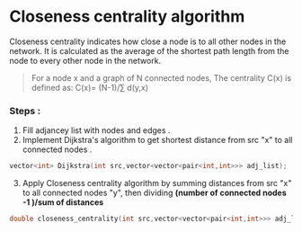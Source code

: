 # Closeness centrality algorithm
Closeness centrality indicates how close a node is to all other nodes in the network. It is calculated as the average of the shortest path length from the node to every other node in
the network.
> For a node x and a graph of N connected nodes, The centrality C(x) is defined as:
> C(x)= (N-1)/∑ d(y,x)
### Steps :
1. Fill adjancey list with nodes and edges .
2. Implement Dijkstra's algorithm to get shortest distance from src "x" to all connected nodes .
```C++
vector<int> Dijkstra(int src,vector<vector<pair<int,int>>> adj_list);
```
3. Apply Closeness centrality algorithm by summing distances from src "x" to all connected nodes "y", then dividing 
**(number of connected nodes -1 )/sum of distances**
```C++
double closeness_centrality(int src,vector<vector<pair<int,int>>> adj_list);
```
